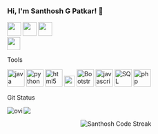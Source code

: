  ### Hi, I'm Santhosh G Patkar! 👋
[<img height="32" src="https://img.shields.io/badge/linkedin-blue.svg?&style=for-the-badge&logo=linkedin&logoColor=white" />][LinkedIn]
[<img height="32" src="https://img.shields.io/badge/GitHub-100000?style=for-the-badge&logo=github&logoColor=white" />][Github]
[<img height="32" src="https://img.shields.io/badge/-Hackerrank-2EC866?style=for-the-badge&logo=HackerRank&logoColor=white" />][Hackerrank]<br>
<img height="30" src="https://komarev.com/ghpvc/?username=SanthoshPatkar&color=blueviolet" />


[gmail]: mailto:ssanthoshp159@gmail.com
[Linkedin]:https://www.linkedin.com/in/santhosh-g-patkar/
[Hackerrank]:https://www.hackerrank.com/ssanthoshp159
[Github]: https://github.com/SanthoshPatkar

<!-- ![alt text](Cover.jpg)-->
Tools

<p align="left">
<img src="https://www.vectorlogo.zone/logos/java/java-ar21.svg" alt="java" height="40"/>
<img src="https://www.vectorlogo.zone/logos/python/python-ar21.svg" alt="python" height="40"/>
<img src="https://www.vectorlogo.zone/logos/w3_html5/w3_html5-ar21.svg" alt="html5" height="40"/>
<img width="25px" src="https://upload.wikimedia.org/wikipedia/commons/thumb/d/d5/CSS3_logo_and_wordmark.svg/1200px-CSS3_logo_and_wordmark.svg.png" alt="css">
<img src="https://www.vectorlogo.zone/logos/getbootstrap/getbootstrap-ar21.svg" alt="Bootstrap" height="40"/>
<img src="https://www.vectorlogo.zone/logos/javascript/javascript-ar21.svg" alt="javascript" height="40"/></code> 
<img src="https://www.vectorlogo.zone/logos/mysql/mysql-ar21.svg" alt="SQL" height="40"/>
<img src="https://www.vectorlogo.zone/logos/php/php-horizontal.svg" alt="php" height="40"/>
</p>


Git Status


<p><img align="left" src="https://github-readme-stats.vercel.app/api/top-langs?username=SanthoshPatkar&show_icons=true&locale=en&layout=compact&theme=chartreuse-dark" alt="ovi" /></p>
<p><img src="https://github-readme-stats.vercel.app/api?username=SanthoshPatkar&&show_icons=true&title_color=bb2acf&text_color=daf7dc&bg_color=151515"></p>

 
</div>
 
 <p align="center">
  <span>
    <img title="🔥 Get streak stats for your profile" alt="Santhosh Code Streak" src="https://github-readme-streak-stats.herokuapp.com/?user=SanthoshPatkar&theme=black-ice&hide_border=true&stroke=0000&background=0D1117&ring=60D9FA&fire=60D9FA&currStreakLabel=60D9FA"/>
  </span>
 </p>

